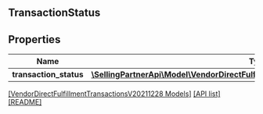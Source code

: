 ## TransactionStatus

## Properties

Name | Type | Description | Notes
------------ | ------------- | ------------- | -------------
**transaction_status** | [**\SellingPartnerApi\Model\VendorDirectFulfillmentTransactionsV20211228\Transaction**](Transaction.md) |  | [optional]

[[VendorDirectFulfillmentTransactionsV20211228 Models]](../) [[API list]](../../Api) [[README]](../../../README.md)
